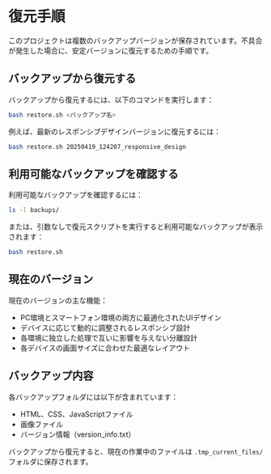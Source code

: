 # 復元手順

このプロジェクトは複数のバックアップバージョンが保存されています。不具合が発生した場合に、安定バージョンに復元するための手順です。

## バックアップから復元する

バックアップから復元するには、以下のコマンドを実行します：

```bash
bash restore.sh <バックアップ名>
```

例えば、最新のレスポンシブデザインバージョンに復元するには：

```bash
bash restore.sh 20250419_124207_responsive_design
```

## 利用可能なバックアップを確認する

利用可能なバックアップを確認するには：

```bash
ls -l backups/
```

または、引数なしで復元スクリプトを実行すると利用可能なバックアップが表示されます：

```bash
bash restore.sh
```

## 現在のバージョン

現在のバージョンの主な機能：

- PC環境とスマートフォン環境の両方に最適化されたUIデザイン
- デバイスに応じて動的に調整されるレスポンシブ設計
- 各環境に独立した処理で互いに影響を与えない分離設計
- 各デバイスの画面サイズに合わせた最適なレイアウト

## バックアップ内容

各バックアップフォルダには以下が含まれています：

- HTML、CSS、JavaScriptファイル
- 画像ファイル
- バージョン情報（version_info.txt）

バックアップから復元すると、現在の作業中のファイルは `.tmp_current_files/` フォルダに保存されます。